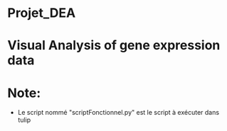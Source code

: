 # Projet_DEA

# Visual Analysis of gene expression data

# Note:
- Le script nommé "scriptFonctionnel.py" est le script à exécuter dans tulip

